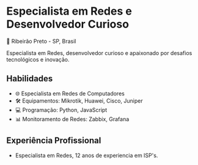 # Especialista em Redes e Desenvolvedor Curioso


📍 Ribeirão Preto - SP, Brasil

Especialista em Redes, desenvolvedor curioso e apaixonado por desafios tecnológicos e inovação.

## Habilidades

- 🌐 Especialista em Redes de Computadores
- 🛠️ Equipamentos: Mikrotik, Huawei, Cisco, Juniper
- 💻 Programação: Python, JavaScript
- 📊 Monitoramento de Redes: Zabbix, Grafana

## Experiência Profissional

- Especialista em Redes, 12 anos de experiencia em ISP's.
